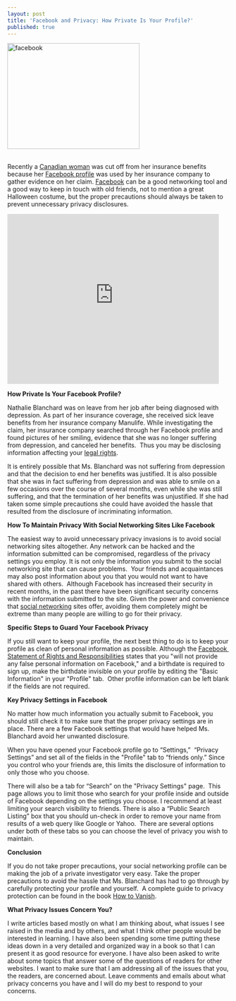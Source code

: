 ```yaml
---
layout: post
title: 'Facebook and Privacy: How Private Is Your Profile?'
published: true
---
```

<p><img class="aligncenter size-medium wp-image-533" title="facebook" src="{{ site.baseurl }}/images/facebook-300x240.jpg" alt="facebook" width="300" height="240" /></p>
<p><!-- 		@page { size: 8.5in 11in; margin: 0.79in } 		P { margin-bottom: 0.08in } --><br />
Recently a <a title="Facebook Privacy" href="http://www.google.com/hostednews/ap/article/ALeqM5jFtDqzgsIdaIVcOoXZFR7pAlLmJQD9C4D3300" target="_blank">Canadian woman</a> was cut off from her insurance benefits because her <a title="FAcebook Privacy" href="http://www.facebook.com/people/Nathalie-Blanchard/517585757" target="_blank">Facebook profile</a> was used by her insurance company to gather evidence on her claim.  <a title="Facebook Privacy" href="http://www.facebook.com/" target="_blank">Facebook</a> can be a good networking tool and a good way to keep in touch with old friends, not to mention a great Halloween costume, but the proper precautions should always be taken to prevent unnecessary privacy disclosures.</p>
<p><object classid="clsid:d27cdb6e-ae6d-11cf-96b8-444553540000" width="480" height="385" codebase="http://download.macromedia.com/pub/shockwave/cabs/flash/swflash.cab#version=6,0,40,0"><param name="src" value="http://www.youtube-nocookie.com/v/7XhzYGoBif8&amp;hl=en_US&amp;fs=1&amp;" /><embed type="application/x-shockwave-flash" width="480" height="385" src="http://www.youtube-nocookie.com/v/7XhzYGoBif8&amp;hl=en_US&amp;fs=1&amp;"></embed></object></p>
<p><strong>How Private Is Your Facebook Profile?</strong></p>
<p>Nathalie Blanchard was on leave from her job after being diagnosed with depression.  As part of her insurance coverage, she received sick leave benefits from her insurance company Manulife.   While investigating the claim, her insurance company searched through her Facebook profile and found pictures of her smiling, evidence that she was no longer suffering from depression, and canceled her benefits.  Thus you may be disclosing information affecting your <a href="http://www.howtovanish.com/LegalServices">legal rights</a>.</p>
<p>It is entirely possible that Ms. Blanchard was not suffering from depression and that the decision to end her benefits was justified.  It is also possible that she was in fact suffering from depression and was able to smile on a few occasions over the course of several months, even while she was still suffering, and that the termination of her benefits was unjustified.  If she had taken some simple precautions she could have avoided the hassle that resulted from the disclosure of incriminating information.</p>
<p><strong>How To Maintain Privacy With Social Networking Sites Like Facebook</strong></p>
<p>The easiest way to avoid unnecessary privacy invasions is to avoid social networking sites altogether.  Any network can be hacked and the information submitted can be compromised, regardless of the privacy settings you employ.  It is not only the information you submit to the social networking site that can cause problems.  Your friends and acquaintances may also post information about you that you would not want to have shared with others.  Although Facebook has increased their security in recent months, in the past there have been significant security concerns with the information submitted to the site. Given the power and convenience that <a title="Social Networking " href="http://www.howtovanish.com/SocialNetworkingBook" target="_blank">social networking</a> sites offer, avoiding them completely might be extreme than many people are willing to go for their privacy.</p>
<p><strong>Specific Steps to Guard Your Facebook Privacy</strong></p>
<p>If you still want to keep your profile, the next best thing to do is to keep your profile as clean of personal information as possible. Although the <a title="Facebook Privacy" href="http://www.facebook.com/terms.php" target="_blank">Facebook  Statement of Rights and Responsibilities</a> states that you "will not provide any false personal information on Facebook," and a birthdate is required to sign up, make the birthdate invisible on your profile by editing the "Basic Information" in your "Profile" tab.  Other profile information can be left blank if the fields are not required.</p>
<p><strong>Key Privacy Settings in Facebook</strong></p>
<p>No matter how much information you actually submit to Facebook, you should still check it to make sure that the proper privacy settings are in place.  There are a few Facebook settings that would have helped Ms. Blanchard avoid her unwanted disclosure.</p>
<p>When you have opened your Facebook profile go to “Settings,”  “Privacy Settings” and set all of the fields in the "Profile" tab to “friends only.”  Since you control who your friends are, this limits the disclosure of information to only those who you choose.</p>
<p>There will also be a tab for “Search” on the "Privacy Settings" page.  This page allows you to limit those who search for your profile inside and outside of Facebook depending on the settings you choose.  I recommend at least limiting your search visibility to friends.  There is also a “Public Search Listing” box that you should un-check in order to remove your name from results of a web query like Google or Yahoo.  There are several options under both of these tabs so you can choose the level of privacy you wish to maintain.</p>
<p><strong>Conclusion</strong></p>
<p>If you do not take proper precautions, your social networking profile can be making the job of  a private investigator very easy.  Take the proper precautions to avoid the hassle that Ms. Blanchard has had to go through by carefully protecting your profile and yourself.  A complete guide to privacy protection can be found in the book <a href="http://www.howtovanish.com/HTVBook">How to Vanish</a>.</p>
<p><strong>What Privacy Issues Concern You?</strong></p>
<p>I write articles based mostly on what I am thinking about, what issues I see raised in the media and by others, and what I think other people would be interested in learning.  I have also been spending some time putting these ideas down in a very detailed and organized way in a book so that I can present it as good resource for everyone. I have also been asked to write about some topics that answer some of the questions of readers for other websites.  I want to make sure that I am addressing all of the issues that you, the readers, are concerned about.   Leave comments and emails about what privacy concerns you have and I will do my best to respond to your concerns.</p>
